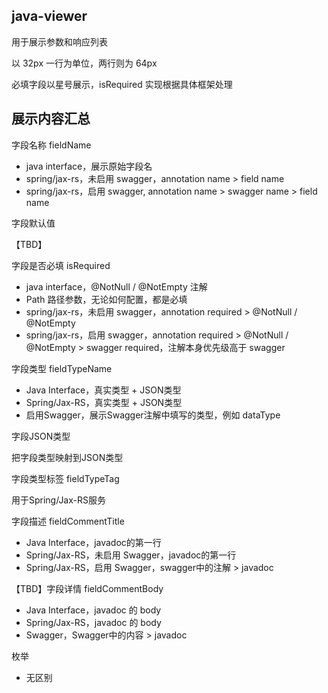 ## java-viewer

用于展示参数和响应列表

以 32px 一行为单位，两行则为 64px

必填字段以星号展示，isRequired 实现根据具体框架处理

## 展示内容汇总

字段名称 fieldName

- java interface，展示原始字段名
- spring/jax-rs，未启用 swagger，annotation name > field name
- spring/jax-rs，启用 swagger, annotation name > swagger name > field name

字段默认值

【TBD】

字段是否必填 isRequired

- java interface，@NotNull / @NotEmpty 注解
- Path 路径参数，无论如何配置，都是必填
- spring/jax-rs，未启用 swagger，annotation required >  @NotNull / @NotEmpty
- spring/jax-rs，启用 swagger，annotation required >  @NotNull / @NotEmpty >  swagger required，注解本身优先级高于 swagger

字段类型 fieldTypeName

- Java Interface，真实类型 + JSON类型
- Spring/Jax-RS，真实类型 + JSON类型
- 启用Swagger，展示Swagger注解中填写的类型，例如 dataType

字段JSON类型

把字段类型映射到JSON类型

字段类型标签 fieldTypeTag

用于Spring/Jax-RS服务

字段描述 fieldCommentTitle

- Java Interface，javadoc的第一行
- Spring/Jax-RS，未启用 Swagger，javadoc的第一行
- Spring/Jax-RS，启用 Swagger，swagger中的注解 > javadoc

【TBD】字段详情 fieldCommentBody

- Java Interface，javadoc 的 body
- Spring/Jax-RS，javadoc 的 body
- Swagger，Swagger中的内容 > javadoc

枚举

- 无区别
